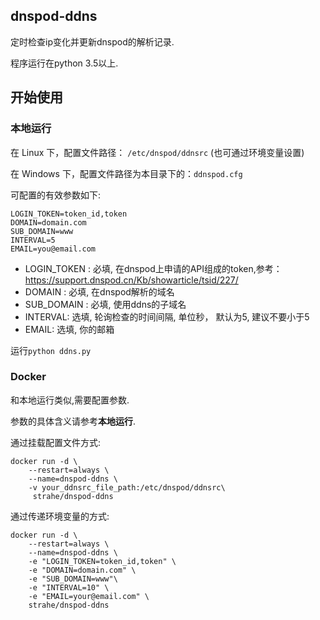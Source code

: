 ## dnspod-ddns

定时检查ip变化并更新dnspod的解析记录.

程序运行在python 3.5以上.

## 开始使用

### 本地运行

在 Linux 下，配置文件路径： `/etc/dnspod/ddnsrc` (也可通过环境变量设置)

在 Windows 下，配置文件路径为本目录下的：`ddnspod.cfg`

可配置的有效参数如下:
```
LOGIN_TOKEN=token_id,token
DOMAIN=domain.com
SUB_DOMAIN=www
INTERVAL=5
EMAIL=you@email.com
```

* LOGIN_TOKEN : 必填, 在dnspod上申请的API组成的token,参考：https://support.dnspod.cn/Kb/showarticle/tsid/227/
* DOMAIN : 必填, 在dnspod解析的域名
* SUB_DOMAIN : 必填, 使用ddns的子域名
* INTERVAL: 选填, 轮询检查的时间间隔, 单位秒， 默认为5, 建议不要小于5
* EMAIL: 选填, 你的邮箱

运行`python ddns.py`

### Docker

和本地运行类似,需要配置参数.

参数的具体含义请参考**本地运行**.

通过挂载配置文件方式:

```
docker run -d \
    --restart=always \
    --name=dnspod-ddns \
    -v your_ddnsrc_file_path:/etc/dnspod/ddnsrc\
     strahe/dnspod-ddns
 ```

通过传递环境变量的方式:

```
docker run -d \
    --restart=always \
    --name=dnspod-ddns \
    -e "LOGIN_TOKEN=token_id,token" \
    -e "DOMAIN=domain.com" \
    -e "SUB_DOMAIN=www"\
    -e "INTERVAL=10" \
    -e "EMAIL=your@email.com" \
    strahe/dnspod-ddns
```
